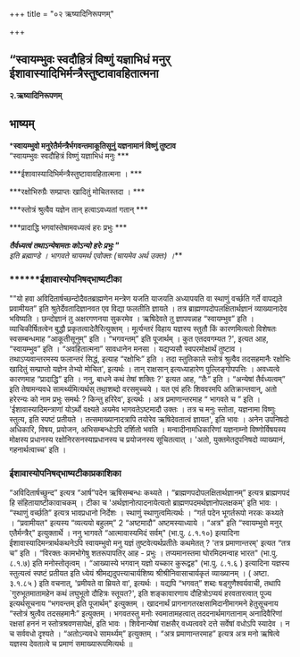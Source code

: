 +++
title = "०२ ऋष्यादिनिरूपणम्"

+++


## “स्वायम्भुवः स्वदौहित्रं विष्णुं यज्ञाभिधं मनुर् ईशावास्यादिभिर्मन्त्रैस्तुष्टावावहितात्मना

**२.ऋष्यादिनिरूपणम्**

## भाष्यम्

***स्वायम्भुवो मनुरेतैर्मन्त्रैर्भगवन्तमाकूतिसूनुं यज्ञनामानं विष्णुं तुष्टाव**  
“स्वायम्भुवः स्वदौहित्रं विष्णुं यज्ञाभिधं मनुः ***

***ईशावास्यादिभिर्मन्त्रैस्तुष्टावावहितात्मना । ***

***रक्षोभिरुग्रैः सम्प्राप्तः खादितुं मोचितस्तदा । ***

***स्तोत्रं श्रुत्वैव यज्ञेन तान् हत्वाऽवध्यतां गतान् ***

***प्रादाद्धि भगवांस्तेषामवध्यत्वं हरः प्रभुः ***

***तैर्वध्यत्वं तथाऽन्येषामतः कोऽन्यो हरेः प्रभुः "**  
इति ब्रह्माण्डे । भागवते चायमर्थ एवोक्तः (चायमेव अर्थ उक्तः) ।***

### ******ईशावास्योपनिषद्भाष्यटीका

""यो हवा अविदितार्षच्छन्दोदैवतब्राह्मणेन मन्त्रेण यजति याजयति अध्यापयति वा स्थाणुं वर्च्छति गर्ते वापद्यते प्रवामीयत” इति श्रुतेर्देवतादिज्ञानवत एव विद्या फलतीति ज्ञायते । तत्र ब्राह्मणपदोपलक्षितार्थज्ञानं व्याख्यानादेव भविष्यति । छन्दोज्ञानं तु अक्षरगणनया सुकरमेव । ऋषिदेवते तु ज्ञापयन्नाह “स्वायम्भुव” इति । व्याचिकीर्षितत्वेन बुद्धौ प्रकृतत्वादेतैरित्युक्तम् । मूर्त्यन्तरं विहाय यज्ञस्य स्तुतौ किं कारणमित्यतो विशेषतः स्वसम्बन्धमाह “आकूतीसूनुम्” इति । “भगवन्तम्” इति पूजार्थम् । कुत एतदवगम्यत ?', इत्यत आह, “स्वायम्भुव” इति । “अवहितात्मना” सावधानेन मनसा । यद्यप्यसौ स्वपरमोक्षार्थं तुष्टाव । तथाऽप्यवान्तरमस्य फलान्तरं सिद्धं, इत्याह “रक्षोभिः” इति । तदा स्तुतिकाले स्तोत्रं श्रुत्वैव तदसहमानैः रक्षोभिः खादितुं सम्प्राप्तो यज्ञेन तेभ्यो मोचित', इत्यर्थः । तान् राक्षसान् इत्यध्याहारेण पुल्लिङ्गोपपत्तिः । अवध्यत्वे कारणमाह “प्रादाद्धि” इति । ननु, बाधने कथं तेषां शक्तिः ?' इत्यत आह, “तैः” इति । “अन्येषां तैर्वध्यत्वम्” इति तेषामन्यवधे सामर्थ्यमित्यर्थस् तथा॒शब्दो वरसमुच्चये । यत एवं हरिः शिववरमपि अतिक्रान्तवान्, अतो हरेरन्यः को नाम प्रभुः समर्थः ? किन्तु हरिरेव', इत्यर्थः । अत्र प्रमाणान्तरमाह “ भागवते च ” इति । 'ईशावास्यादिमन्त्राणां योऽर्थो वक्ष्यते अयमेव भागवतेऽष्टमादौ उक्तः । तत्र च मनुः स्तोता, यज्ञनामा विष्णुः स्तुत्य, इति स्पष्टं प्रतीयते । तत्समाख्यानादत्रापि तयोरेव ऋषिदेवतात्वं ज्ञायत', इति भावः । अनेन उपनिषदो अधिकारि, विषय, प्रयोजन, अभिसम्बन्धोऽपि दर्शितो भवति । मन्वादीनामधिकारिणां यज्ञनाम्नो विष्णोर्विषयस्य मोक्षस्य प्रधानस्य रक्षोनिरसनस्याप्रधानस्य च प्रयोजनस्य सूचितत्वात् । 'अतो, युक्तमेतदुपनिषदो व्याख्यानं, गहनार्थत्वाच्च' इति ।

### ईशावास्योपनिषद्भाष्यटीकाप्रकाशिका

“अविदितार्षच्छुन्द” इत्यत्र “आर्ष”पदेन ऋषिसम्बन्धः कथ्यते । “ब्राह्मणपदोपलक्षितार्थज्ञानम्” इत्यत्र ब्राह्मणपदं हि संहितायाष्टीकावाचकम् । टीका च 'अर्थज्ञानोत्पादनायेत्यतो ब्राह्मणपदमर्थज्ञानोपलक्षकम्' इति भावः । “स्थाणुं वर्च्छति” इत्यत्र भावप्रधानो निर्देशः । स्थाणुं स्थाणुत्वमित्यर्थः । “गर्त पदेन भूगर्तरूपो नरकः कथ्यते । “प्रवामीयत" इत्यस्य “व्यत्ययो बहुलम्” 2 “अष्टमादौ” अष्टमस्याध्याये । “अत्र" इति “स्वायम्भुवो मनुर् एतैर्मन्त्रैर्" इत्युक्तार्थे । ननु भागवते “आत्मावास्यमिदं सर्वम्" (भा.पु. ८.१.१०) इत्यादिना ईशावास्यादिमन्त्रार्थकथनेऽपि स्वायम्भुवो मनु यज्ञं तुष्टवेत्यर्थप्रतीतेः कथमेतत् ? 'तत्र प्रमाणान्तरम्' इत्यत “तत्र च” इति । “विरक्तः कामभोगेषु शतरूपापतिर् आह - प्रभुः । तप्यमानस्तमा घोरमिदमन्वाह भारत" (भा.पु. ८.१.७) इति मनोस्तोतृत्वम् । “आख्यास्ये भगवान् यज्ञो यच्कार कुरूद्वह" (भा.पु. ८.१.६ ) इत्यादिना यज्ञस्य स्तुत्यत्वं स्पष्टं प्रतीयत इति ध्येयं श्रीमद्यदुपत्त्याचार्यशिष्य श्रीश्रीनिवासाचार्यकृतं व्याख्यानम् । ( अष्टा. ३.१.८५ ) इति वचनात्, 'प्रमीयते वा म्रियते वा', इत्यर्थः । यद्यपि “भगवत्” शब्दः षड्गुणैश्वर्यवाची, तथापि \`गुरुभूतमातामहेन कथं लघुभूतो दौहित्रः स्तूयत?', इति शङ्कावारणाय दौहित्रोऽप्ययं हरवतारत्वात् पूज्य इत्यर्थसूचनाय “भगवन्तम् इति पूजार्थम्" इत्युक्तम् । खादनार्थं प्रागनागतरक्षसामिदानीमागमने हेतुसूचनाय “स्तोत्रं श्रुत्वैव तदसहमानैः” इत्युक्तम् । भगवतस्तु मनोः स्वमातामहत्वात् तददनार्थमागतानाम् अनादिवैरिणां रक्षसां हननं न स्तोत्रश्रवणसापेक्षं, इति भावः । शिवेनान्येषां राक्षसैर् वध्यत्ववरे दत्ते सर्वेषां वधोऽपि स्यादेव । न च सर्ववधो दृश्यते । “अतोऽन्यवधे सामर्थ्यम्” इत्युक्तम् । “अत्र प्रमाणान्तरमाह” इत्यत्र अत्र मनो ऋषित्वे यज्ञस्य देवतात्वे च प्रमाणं समाख्यारूपमित्यर्थः ॥  
  

